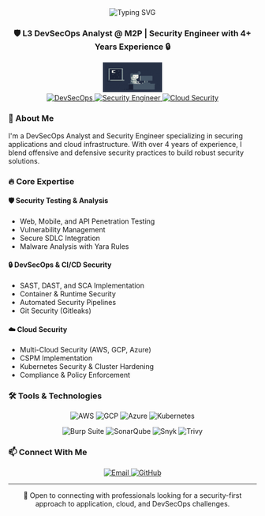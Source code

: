 <div align="center">
  <img src="https://readme-typing-svg.demolab.com?font=Fira+Code&size=30&duration=3000&pause=1000&color=2C92F7&center=true&vCenter=true&width=600&lines=Hi+%F0%9F%91%8B%2C+I'm+Narayanan;DevSecOps+Analyst;Security+Engineer;Cloud+Security+Expert" alt="Typing SVG" />
</div>

<h3 align="center">🛡️ L3 DevSecOps Analyst @ M2P | Security Engineer with 4+ Years Experience 🔒</h3>

<div align="center">
  <img src="https://raw.githubusercontent.com/Narayanan-info/Narayanan-info/main/g1.gif" width="120" height="60" alt="Security Gif" />
</div>

<div align="center">
  <a href="https://github.com/Narayanan-info">
    <img src="https://img.shields.io/badge/DevSecOps-blue?style=for-the-badge&logo=azure-devops&logoColor=white" alt="DevSecOps"/>
  </a>
  <a href="https://github.com/Narayanan-info">
    <img src="https://img.shields.io/badge/Security%20Engineer-red?style=for-the-badge&logo=security&logoColor=white" alt="Security Engineer"/>
  </a>
  <a href="https://github.com/Narayanan-info">
    <img src="https://img.shields.io/badge/Cloud%20Security-purple?style=for-the-badge&logo=amazon-aws&logoColor=white" alt="Cloud Security"/>
  </a>
</div>

### 💫 About Me

I'm a DevSecOps Analyst and Security Engineer specializing in securing applications and cloud infrastructure. With over 4 years of experience, I blend offensive and defensive security practices to build robust security solutions.

### 🔥 Core Expertise

#### 🛡️ Security Testing & Analysis
- Web, Mobile, and API Penetration Testing
- Vulnerability Management
- Secure SDLC Integration
- Malware Analysis with Yara Rules

#### 🔒 DevSecOps & CI/CD Security
- SAST, DAST, and SCA Implementation
- Container & Runtime Security
- Automated Security Pipelines
- Git Security (Gitleaks)

#### ☁️ Cloud Security
- Multi-Cloud Security (AWS, GCP, Azure)
- CSPM Implementation
- Kubernetes Security & Cluster Hardening
- Compliance & Policy Enforcement

### 🛠️ Tools & Technologies

<div align="center">

![AWS](https://img.shields.io/badge/AWS-FF9900?style=for-the-badge&logo=amazonaws&logoColor=white)
![GCP](https://img.shields.io/badge/GCP-4285F4?style=for-the-badge&logo=google-cloud&logoColor=white)
![Azure](https://img.shields.io/badge/Azure-0078D4?style=for-the-badge&logo=microsoftazure&logoColor=white)
![Kubernetes](https://img.shields.io/badge/Kubernetes-326CE5?style=for-the-badge&logo=kubernetes&logoColor=white)

![Burp Suite](https://img.shields.io/badge/Burp%20Suite-FF6633?style=for-the-badge&logo=breakthrough&logoColor=white)
![SonarQube](https://img.shields.io/badge/SonarQube-4E9BCD?style=for-the-badge&logo=sonarqube&logoColor=white)
![Snyk](https://img.shields.io/badge/Snyk-4C4A73?style=for-the-badge&logo=snyk&logoColor=white)
![Trivy](https://img.shields.io/badge/Trivy-2496ED?style=for-the-badge&logo=aqua&logoColor=white)

</div>

### 📫 Connect With Me

<div align="center">
  <a href="mailto:narayanan.k.info@gmail.com">
    <img src="https://img.shields.io/badge/Email-D14836?style=for-the-badge&logo=gmail&logoColor=white" alt="Email"/>
  </a>
  <a href="https://github.com/Narayanan-info">
    <img src="https://img.shields.io/badge/GitHub-100000?style=for-the-badge&logo=github&logoColor=white" alt="GitHub"/>
  </a>
</div>

---
<div align="center">
🔗 Open to connecting with professionals looking for a security-first approach to application, cloud, and DevSecOps challenges.
</div>

